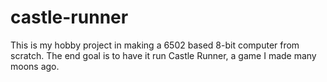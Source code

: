 # castle-runner

This is my hobby project in making a 6502 based 8-bit computer from scratch. The end goal is to have it run Castle Runner, a game I made many moons ago.
